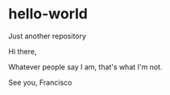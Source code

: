 # hello-world
Just another repository

Hi there,

Whatever people say I am, that's what I'm not.

See you,
Francisco
